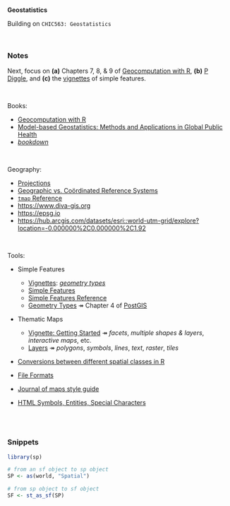 <br>

**Geostatistics**

Building on ``CHIC563: Geostatistics``

<br>

### Notes

Next, focus on **(a)** Chapters 7, 8, & 9 of [Geocomputation with R](https://geocompr.robinlovelace.net/index.html), 
**(b)** [P Diggle](https://www.lancaster.ac.uk/staff/diggle/), and **(c)** the [vignettes](https://r-spatial.github.io/sf/articles/) of simple features.

<br>

Books:
* [Geocomputation with R](https://geocompr.robinlovelace.net/index.html)
* [Model-based Geostatistics: Methods and Applications in Global Public Health](https://sites.google.com/view/mbgglobalhealth/home)
* [*bookdown*](https://bookdown.org)

<br>

Geography:
* [Projections](https://proj-tmp.readthedocs.io/en/docs/operations/projections/index.html)
* [Geographic vs. Co&#246;rdinated Reference Systems](https://www.earthdatascience.org/courses/use-data-open-source-python/intro-vector-data-python/spatial-data-vector-shapefiles/geographic-vs-projected-coordinate-reference-systems-python/)  
* [``tmap`` Reference](https://r-tmap.github.io/tmap/reference/index.html)
* https://www.diva-gis.org
* https://epsg.io
* https://hub.arcgis.com/datasets/esri::world-utm-grid/explore?location=-0.000000%2C0.000000%2C1.92

<br>

Tools:

* Simple Features
  * [Vignettes](https://r-spatial.github.io/sf/articles/): [*geometry types*](https://r-spatial.github.io/sf/articles/sf1.html)
  * [Simple Features](https://r-spatial.github.io/sf/index.html)
  * [Simple Features Reference](https://r-spatial.github.io/sf/reference/index.html)
  * [Geometry Types](http://postgis.net/docs/using_postgis_dbmanagement.html) &Rarr; Chapter 4 of [PostGIS](http://postgis.net/docs/)

* Thematic Maps
  * [Vignette: Getting Started](https://cran.r-project.org/web/packages/tmap/vignettes/tmap-getstarted.html) &Rarr; *facets*, 
    *multiple shapes & layers*, *interactive maps*, etc.
  * [Layers](https://r-tmap.github.io/tmap-book/layers.html#layers) &Rarr; *polygons*, *symbols*, *lines*, *text*, *raster*, *tiles*    

* [Conversions between different spatial classes in R](https://geocompr.github.io/post/2021/spatial-classes-conversion/)

* [File Formats](https://geocompr.robinlovelace.net/read-write.html#file-formats)

* [Journal of maps style guide](https://files.taylorandfrancis.com/TJOM-suppmaterial-quick-guide.pdf)  
  
* [HTML Symbols, Entities, Special Characters](https://www.toptal.com/designers/htmlarrows/)  
  
<br>
<br>

### Snippets

```R
library(sp)

# from an sf object to sp object
SP <- as(world, "Spatial") 

# from sp object to sf object
SF <- st_as_sf(SP)           
```

<br>
<br>

<br>
<br>

<br>
<br>

<br>
<br>
